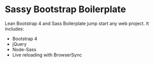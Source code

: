 # Sassy Bootstrap Boilerplate

Lean Bootstrap 4 and Sass Boilerplate jump start any web project. It includes:

- Bootstrap 4
- jQuery
- Node-Sass
- Live reloading with BrowserSync
